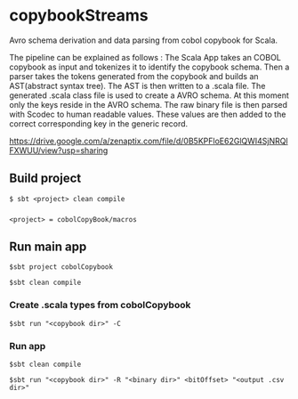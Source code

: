 # copybookStreams
Avro schema derivation and data parsing from cobol copybook for Scala.

The pipeline can be explained as follows : 
The Scala App takes an COBOL copybook as input and tokenizes it to identify the
copybook schema. Then a parser takes the tokens generated from the copybook and
builds an AST(abstract syntax tree). The AST is then written to a .scala file. 
The generated .scala class file is used to create a AVRO schema. 
At this moment only the keys reside in the AVRO schema. The raw binary file is then
parsed with Scodec to human readable values. These values are then added to the 
correct corresponding key in the generic record. 

https://drive.google.com/a/zenaptix.com/file/d/0B5KPFloE62GlQWI4SjNRQlFXWUU/view?usp=sharing


## Build project
```$ sbt <project> clean compile ```
###
```<project> = cobolCopyBook/macros```

## Run main app
```$sbt project cobolCopybook```

```$sbt clean compile```

### Create .scala types from cobolCopybook
```$sbt run "<copybook dir>" -C ```

### Run app
```$sbt clean compile```

```$sbt run "<copybook dir>" -R "<binary dir>" <bitOffset> "<output .csv dir>"```